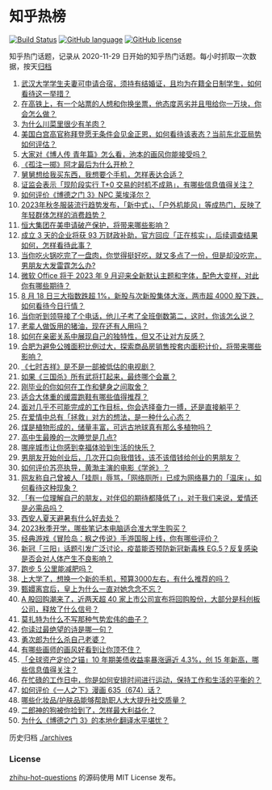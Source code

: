 # 知乎热榜
[![Build Status](https://github.com/ToWeLong/zhihu-hot-questions/workflows/CI/badge.svg)](https://github.com/ToWeLong/zhihu-hot-questions/actions)
[![GitHub language](https://img.shields.io/badge/language-golang-orange.svg)](https://golang.org/)
[![GitHub license](https://img.shields.io/github/license/ToWeLong/zhihu-hot-questions)](https://github.com/ToWeLong/zhihu-hot-questions/blob/main/LICENSE)

知乎热门话题，记录从 2020-11-29 日开始的知乎热门话题。每小时抓取一次数据，按天[归档](./archives)

<!-- BEGIN -->

1. [武汉大学学生夫妻可申请合宿，须持有结婚证，且均为在籍全日制学生，如何看待这一举措？](https://www.zhihu.com/question/617826193)
1. [在高铁上，有一个站票的人想和你换坐票，他态度恶劣并且甩给你一万块，你会怎么做？](https://www.zhihu.com/question/614595863)
1. [为什么川菜里很少有羊肉？](https://www.zhihu.com/question/609235869)
1. [美国白宫高官称拜登愿无条件会见金正恩，如何看待该表态？当前东北亚局势如何评估？](https://www.zhihu.com/question/617946058)
1. [大家对《博人传 青年篇》怎么看，池本的画风你能接受吗？](https://www.zhihu.com/question/617684341)
1. [《孤注一掷》阿才最后为什么开枪？](https://www.zhihu.com/question/615843952)
1. [舅舅想给我买东西，我想要个手机，怎样表达合适？](https://www.zhihu.com/question/612485525)
1. [证监会表示「现阶段实行 T+0 交易的时机不成熟」，有哪些信息值得关注？](https://www.zhihu.com/question/617957154)
1. [如何评价《博德之门 3》NPC 莱埃泽尔？](https://www.zhihu.com/question/616053831)
1. [2023年秋冬服装流行趋势发布，「新中式」、「户外机能风」等成热门，反映了年轻群体怎样的消费趋势？](https://www.zhihu.com/question/617923789)
1. [恒大集团在美申请破产保护，将带来哪些影响？](https://www.zhihu.com/question/617897497)
1. [成立 3 天的企业将获 93 万财政补助，官方回应「正在核实」，后续调查结果如何，怎样看待此事？](https://www.zhihu.com/question/617576375)
1. [当你吃火锅吃完了一盘肉，你觉得挺好吃，就又多点了一份，但是却没吃完，男朋友大发雷霆怎么办?](https://www.zhihu.com/question/617629539)
1. [微软 Office 将于 2023 年 9 月迎来全新默认主题和字体，配色大变样，对此你有哪些期待？](https://www.zhihu.com/question/617276617)
1. [8 月 18 日三大指数跌超 1%，新股与次新股集体大涨，两市超 4000 股下跌，如何看待今日行情？](https://www.zhihu.com/question/617909159)
1. [当你听到领导接了个电话，他儿子考了全班倒数第二，这时，你该怎么说？](https://www.zhihu.com/question/617182563)
1. [老辈人做饭用的猪油，现在还有人用吗？](https://www.zhihu.com/question/617386096)
1. [如何在亲密关系中展现自己的独特性，但又不让对方反感？](https://www.zhihu.com/question/614078515)
1. [合肥为避免公摊面积比例过大，探索商品房销售按套内面积计价，将带来哪些影响？](https://www.zhihu.com/question/614578462)
1. [《七时吉祥》是不是一部被低估的电视剧？](https://www.zhihu.com/question/617334628)
1. [如果《三国杀》所有武将打起来，最终哪个会赢？](https://www.zhihu.com/question/614584664)
1. [刚毕业的你如何在工作和健身之间取舍？](https://www.zhihu.com/question/616958904)
1. [适合大体重的缓震跑鞋有哪些值得推荐？](https://www.zhihu.com/question/613051858)
1. [面对几乎不可能完成的工作目标，你会选择奋力一搏，还是直接躺平？](https://www.zhihu.com/question/617743541)
1. [在爱情中总有「拯救」对方的想法，是一种什么心态？](https://www.zhihu.com/question/617119289)
1. [煤是植物形成的，储量丰富，可远古地球真有那么多植物吗？](https://www.zhihu.com/question/617507696)
1. [高中生最晚的一次睡觉是几点?](https://www.zhihu.com/question/617324817)
1. [哪座城市让你感到幸福体验到生活的快乐？](https://www.zhihu.com/question/616105288)
1. [男朋友开始创业后，几次开口向我借钱，该不该借钱给创业的男朋友？](https://www.zhihu.com/question/617203205)
1. [如何评价苏亮执导，黄渤主演的电影《学爸》？](https://www.zhihu.com/question/542172512)
1. [网友称自己曾被人「挂厕」辱骂，「网络厕所」已成为网络暴力的「温床」，如何看待这种现象？](https://www.zhihu.com/question/617537257)
1. [「有一位理解自己的朋友，对伴侣的期待都降低了」，对于我们来说，爱情还是必需品吗？](https://www.zhihu.com/question/617120496)
1. [西安人夏天避暑有什么好去处？](https://www.zhihu.com/question/612507771)
1. [2023秋季开学，哪些笔记本电脑适合准大学生购买？](https://www.zhihu.com/question/616021834)
1. [经典游戏《冒险岛：枫之传说》手游国服上线，你有哪些评价？](https://www.zhihu.com/question/615626070)
1. [新冠「三阳」话题引发广泛讨论，疫苗能否预防新冠新毒株 EG.5？反复感染是否会对人体产生不良影响？](https://www.zhihu.com/question/617765496)
1. [跑步 5 公里能减肥吗？](https://www.zhihu.com/question/617549633)
1. [上大学了，想换一个新的手机，预算3000左右，有什么推荐的吗？](https://www.zhihu.com/question/617834912)
1. [甄嬛离宫后，皇上为什么一直对她念念不忘？](https://www.zhihu.com/question/607796558)
1. [A 股回购潮来了，近两天超 40 家上市公司宣布将回购股份，大部分是科创板公司，释放了什么信号？](https://www.zhihu.com/question/617905154)
1. [莫扎特为什么不写那种气势宏伟的曲子？](https://www.zhihu.com/question/617575710)
1. [你读过最绝望的诗是哪一句？](https://www.zhihu.com/question/617762529)
1. [勇次郎为什么杀自己老婆？](https://www.zhihu.com/question/405434375)
1. [有哪些画师的画风好看到让你顶不住？](https://www.zhihu.com/question/534631603)
1. [「全球资产定价之锚」10 年期美债收益率暴涨逼近 4.3%，创 15 年新高，哪些信息值得关注？](https://www.zhihu.com/question/617745939)
1. [在忙碌的工作日中，你是如何安排时间进行运动，保持工作和生活的平衡的？](https://www.zhihu.com/question/617520589)
1. [如何评价《一人之下》漫画 635（674）话？](https://www.zhihu.com/question/617872653)
1. [哪些化妆品/护肤品能够帮助职人大大提升社交质量？](https://www.zhihu.com/question/616452592)
1. [二郎神的狗被你捡到了，怎样最大利益化？](https://www.zhihu.com/question/616846112)
1. [为什么《博德之门 3》的本地化翻译水平堪忧？](https://www.zhihu.com/question/617690804)

<!-- END -->

历史归档 [./archives](./archives)


### License
[zhihu-hot-questions](https://github.com/towelong/zhihu-hot-questions) 的源码使用 MIT License 发布。